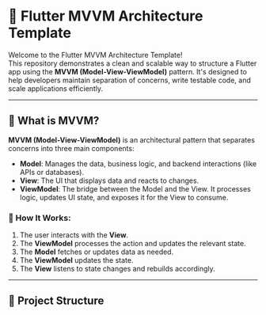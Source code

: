 # 📱 Flutter MVVM Architecture Template

Welcome to the Flutter MVVM Architecture Template!  
This repository demonstrates a clean and scalable way to structure a Flutter app using the **MVVM (Model-View-ViewModel)** pattern. It's designed to help developers maintain separation of concerns, write testable code, and scale applications efficiently.

---

## 🧠 What is MVVM?

**MVVM (Model-View-ViewModel)** is an architectural pattern that separates concerns into three main components:

- **Model**: Manages the data, business logic, and backend interactions (like APIs or databases).
- **View**: The UI that displays data and reacts to changes.
- **ViewModel**: The bridge between the Model and the View. It processes logic, updates UI state, and exposes it for the View to consume.

### 🔄 How It Works:
1. The user interacts with the **View**.
2. The **ViewModel** processes the action and updates the relevant state.
3. The **Model** fetches or updates data as needed.
4. The **ViewModel** updates the state.
5. The **View** listens to state changes and rebuilds accordingly.

---

## 📁 Project Structure

